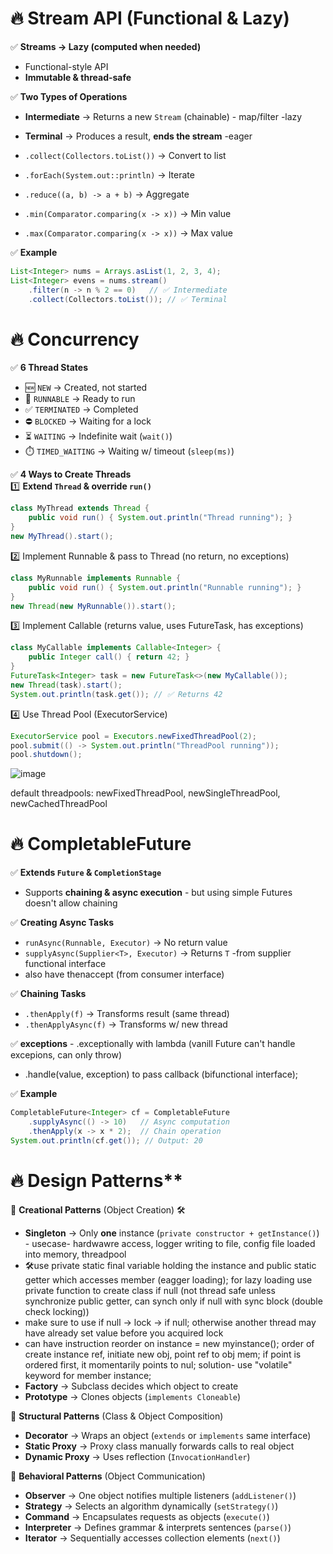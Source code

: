 # 🔥 Stream API (Functional & Lazy)

✅ **Streams → Lazy (computed when needed)**  
   - Functional-style API  
   - **Immutable & thread-safe**  

✅ **Two Types of Operations**  
   - **Intermediate** → Returns a new `Stream` (chainable) - map/filter -lazy
   - **Terminal** → Produces a result, **ends the stream**  -eager

   - `.collect(Collectors.toList())` → Convert to list  
   - `.forEach(System.out::println)` → Iterate  
   - `.reduce((a, b) -> a + b)` → Aggregate  
   - `.min(Comparator.comparing(x -> x))` → Min value  
   - `.max(Comparator.comparing(x -> x))` → Max value  

✅ **Example**  
```java
List<Integer> nums = Arrays.asList(1, 2, 3, 4);
List<Integer> evens = nums.stream()
    .filter(n -> n % 2 == 0)   // ✅ Intermediate
    .collect(Collectors.toList()); // ✅ Terminal
```
# 🔥 **Concurrency**  

✅ **6 Thread States**  
   - 🆕 `NEW` → Created, not started  
   - 🏃 `RUNNABLE` → Ready to run  
   - ✅ `TERMINATED` → Completed  
   - ⛔ `BLOCKED` → Waiting for a lock  
   - ⏳ `WAITING` → Indefinite wait (`wait()`)  
   - ⏱️ `TIMED_WAITING` → Waiting w/ timeout (`sleep(ms)`)  

✅ **4 Ways to Create Threads**  
   1️⃣ **Extend `Thread` & override `run()`**  
   ```java
   class MyThread extends Thread {
       public void run() { System.out.println("Thread running"); }
   }
   new MyThread().start();
  ```
2️⃣ Implement Runnable & pass to Thread (no return, no exceptions)
```java
class MyRunnable implements Runnable {
    public void run() { System.out.println("Runnable running"); }
}
new Thread(new MyRunnable()).start();
```
3️⃣ Implement Callable<T> (returns value, uses FutureTask, has exceptions)
```java
class MyCallable implements Callable<Integer> {
    public Integer call() { return 42; }
}
FutureTask<Integer> task = new FutureTask<>(new MyCallable());
new Thread(task).start();
System.out.println(task.get()); // ✅ Returns 42
```

4️⃣ Use Thread Pool (ExecutorService)
```java
ExecutorService pool = Executors.newFixedThreadPool(2);
pool.submit(() -> System.out.println("ThreadPool running"));
pool.shutdown();
```
![image](https://github.com/user-attachments/assets/8d316374-8e99-4522-8f0e-cb1f44ac35be)


default threadpools: newFixedThreadPool, newSingleThreadPool, newCachedThreadPool

# 🔥 CompletableFuture 

✅ **Extends `Future` & `CompletionStage`**  
   - Supports **chaining & async execution** - but using simple Futures doesn't allow chaining

✅ **Creating Async Tasks**  
   - `runAsync(Runnable, Executor)` → No return value  
   - `supplyAsync(Supplier<T>, Executor)` → Returns `T`  -from supplier functional interface
   - also have thenaccept (from consumer interface)

✅ **Chaining Tasks**  
   - `.thenApply(f)` → Transforms result (same thread)  
   - `.thenApplyAsync(f)` → Transforms w/ new thread

✅ **exceptions**  - .exceptionally with lambda (vanill Future can't handle excepions, can only throw)
- .handle(value, exception) to pass callback (bifunctional interface); 

✅ **Example**  
```java
CompletableFuture<Integer> cf = CompletableFuture
    .supplyAsync(() -> 10)   // Async computation
    .thenApply(x -> x * 2);  // Chain operation
System.out.println(cf.get()); // Output: 20
```

# 🔥  Design Patterns**  

🔹 **Creational Patterns** (Object Creation)   🛠️
   - **Singleton** → Only **one** instance (`private constructor + getInstance()`) - usecase- hardwawre access, logger writing to file, config file loaded into memory, threadpool
   - 🛠️use private static final variable holding the instance and public static getter which accesses member (eagger loading); for lazy loading use private function to create class if null (not thread safe unless synchronize public getter, can synch only if null with sync block (double check locking))
   - make sure to use if null -> lock -> if null; otherwise another thread may have already set value before you acquired lock
   - can have instruction reorder on instance = new myinstance(); order of create instance ref, initiate new obj, point ref to obj mem; if point is ordered first, it momentarily points to nul; solution- use "volatile" keyword for member instance; 
   - **Factory** → Subclass decides which object to create  
   - **Prototype** → Clones objects (`implements Cloneable`)  

🔹 **Structural Patterns** (Class & Object Composition)  
   - **Decorator** → Wraps an object (`extends` or `implements` same interface)  
   - **Static Proxy** → Proxy class manually forwards calls to real object  
   - **Dynamic Proxy** → Uses reflection (`InvocationHandler`)  

🔹 **Behavioral Patterns** (Object Communication)  
   -  **Observer** → One object notifies multiple listeners (`addListener()`)  
   -  **Strategy** → Selects an algorithm dynamically (`setStrategy()`)  
   -  **Command** → Encapsulates requests as objects (`execute()`)  
   -  **Interpreter** → Defines grammar & interprets sentences (`parse()`)  
   -  **Iterator** → Sequentially accesses collection elements (`next()`)


